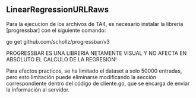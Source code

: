 ## LinearRegressionURLRaws

Para la ejecucion de los archivos de TA4, es necesario instalar la libreria [progressbar] con el siguiente comando: 

go get github.com/schollz/progressbar/v3

PROGRESSBAR ES UNA LIBRERIA NETAMENTE VISUAL Y NO AFECTA EN ABSOLUTO EL CALCULO DE LA REGRESION!

Para efectos practicos, se ha limitado el dataset a solo 50000 entradas, pero esto limitación puede eliminarse modificando la sección correspondiente dentro del código de cliente.go, que se encarga de enviar la información al servidor.